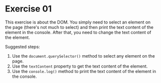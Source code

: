 # Exercise 01

This exercise is about the DOM. You simply need to select an element on the page (there's not much to select) and then print the text content of the element in the console. After that, you need to change the text content of the element.

Suggested steps:

1. Use the `document.querySelector()` method to select any element on the page.
1. Use the `textContent` property to get the text content of the element.
1. Use the `console.log()` method to print the text content of the element in the console.